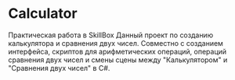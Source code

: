 # Calculator

Практическая работа в SkillBox
Данный проект по созданию калькулятора и сравнения двух чисел. 
Совместно с созданием интерфейса, скриптов для арифметических операций, операций сравнения двух чисел и смены сцены между "Калькулятором" и "Сравнения двух чисел" в C#.

 
